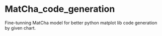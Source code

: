 # MatCha_code_generation
Fine-tunning MatCha model for better python matplot lib code generation by given chart.
